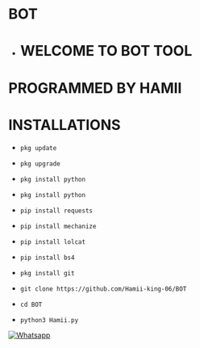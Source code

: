 # BOT
- # WELCOME TO BOT TOOL

# PROGRAMMED BY HAMII

# INSTALLATIONS
- `pkg update`

 

- `pkg upgrade`

 

- `pkg install python`

 

- `pkg install python`

 

- `pip install requests`

 

- `pip install mechanize`

 

- `pip install lolcat`

 

- `pip install bs4`

 

- `pkg install git`

 
- `git clone https://github.com/Hamii-king-06/BOT`


- `cd BOT`


- `python3 Hamii.py`



 

 

 [![Whatsapp](https://img.shields.io/badge/Whatsapp-HAMII-deepgreen?style=flat-square&logo=whatsapp)](https://wa.me/+994401314689)

